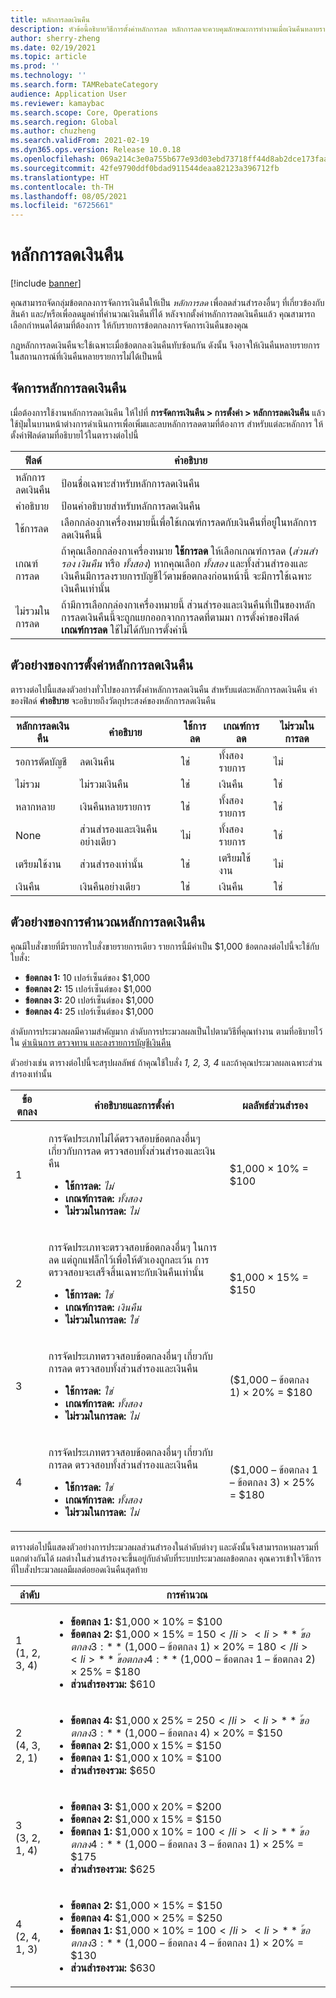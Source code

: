 ```yaml
---
title: หลักการลดเงินคืน
description: หัวข้อนี้อธิบายวิธีการตั้งค่าหลักการลด หลักการลดจะควบคุมลักษณะการทำงานเมื่อเงินคืนหลายรายการใช้กับสินค้าหรือธุรกรรมเดียวกัน
author: sherry-zheng
ms.date: 02/19/2021
ms.topic: article
ms.prod: ''
ms.technology: ''
ms.search.form: TAMRebateCategory
audience: Application User
ms.reviewer: kamaybac
ms.search.scope: Core, Operations
ms.search.region: Global
ms.author: chuzheng
ms.search.validFrom: 2021-02-19
ms.dyn365.ops.version: Release 10.0.18
ms.openlocfilehash: 069a214c3e0a755b677e93d03ebd73718ff44d8ab2dce173faa099864a0ca285
ms.sourcegitcommit: 42fe9790ddf0bdad911544deaa82123a396712fb
ms.translationtype: HT
ms.contentlocale: th-TH
ms.lasthandoff: 08/05/2021
ms.locfileid: "6725661"
---
```

# <a name="rebate-reduction-principles"></a>หลักการลดเงินคืน

[!include [banner](../includes/banner.md)]

คุณสามารถจัดกลุ่มข้อตกลงการจัดการเงินคืนให้เป็น *หลักการลด* เพื่อลดส่วนสํารองอื่นๆ ที่เกี่ยวข้องกับสินค้า และ/หรือเพื่อลดมูลค่าที่คํานวณเงินคืนที่ได้ หลังจากตั้งค่าหลักการลดเงินคืนแล้ว คุณสามารถเลือกกําหนดได้ตามที่ต้องการ ให้กับรายการข้อตกลงการจัดการเงินคืนของคุณ

กฎหลักการลดเงินคืนจะใช้เฉพาะเมื่อข้อตกลงเงินคืนทับซ้อนกัน ดังนั้น จึงอาจให้เงินคืนหลายรายการในสถานการณ์ที่เงินคืนหลายรายการไม่ได้เป็นหนี้

## <a name="manage-rebate-reduction-principles"></a>จัดการหลักการลดเงินคืน

เมื่อต้องการใช้งานหลักการลดเงินคืน ให้ไปที่ **การจัดการเงินคืน \> การตั้งค่า \> หลักการลดเงินคืน** แล้วใช้ปุ่มในบานหน้าต่างการดำเนินการเพื่อเพิ่มและลบหลักการลดตามที่ต้องการ สำหรับแต่ละหลักการ ให้ตั้งค่าฟิลด์ตามที่อธิบายไว้ในตารางต่อไปนี้

| ฟิลด์ | คำอธิบาย |
|---|---|
| หลักการลดเงินคืน | ป้อนชื่อเฉพาะสำหรับหลักการลดเงินคืน |
| คำอธิบาย | ป้อนคำอธิบายสำหรับหลักการลดเงินคืน |
| ใช้การลด | เลือกกล่องกาเครื่องหมายนี้เพื่อใช้เกณฑ์การลดกับเงินคืนที่อยู่ในหลักการลดเงินคืนนี้ |
| เกณฑ์การลด | ถ้าคุณเลือกกล่องกาเครื่องหมาย **ใช้การลด** ให้เลือกเกณฑ์การลด (*ส่วนสํารอง* *เงินคืน* หรือ *ทั้งสอง*) หากคุณเลือก *ทั้งสอง* และทั้งส่วนสํารองและเงินคืนมีการลงรายการบัญชีไว้ตามข้อตกลงก่อนหน้านี้ จะมีการใช้เฉพาะเงินคืนเท่านั้น |
| ไม่รวมในการลด | ถ้ามีการเลือกกล่องกาเครื่องหมายนี้ ส่วนสํารองและเงินคืนที่เป็นของหลักการลดเงินคืนนี้จะถูกแยกออกจากการลดที่ตามมา การตั้งค่าของฟิลด์ **เกณฑ์การลด** ใช้ไม่ได้กับการตั้งค่านี้ |

## <a name="examples-of-rebate-reduction-principle-setups"></a>ตัวอย่างของการตั้งค่าหลักการลดเงินคืน

ตารางต่อไปนี้แสดงตัวอย่างทั่วไปของการตั้งค่าหลักการลดเงินคืน สำหรับแต่ละหลักการลดเงินคืน ค่าของฟิลด์ **คำอธิบาย** จะอธิบายถึงวัตถุประสงค์ของหลักการลดเงินคืน

| หลักการลดเงินคืน | คำอธิบาย | ใช้การลด | เกณฑ์การลด | ไม่รวมในการลด |
|---|---|---|---|---|
| รอการตัดบัญชี | ลดเงินคืน | ใช่ | ทั้งสองรายการ | ไม่ |
| ไม่รวม | ไม่รวมเงินคืน | ใช่ | เงินคืน | ใช่ |
| หลากหลาย | เงินคืนหลายรายการ | ใช่ | ทั้งสองรายการ | ใช่ |
| None | ส่วนสำรองและเงินคืนอย่างเดียว | ไม่ | ทั้งสองรายการ | ใช่ |
| เตรียมใช้งาน | ส่วนสำรองเท่านั้น | ใช่ | เตรียมใช้งาน | ไม่ |
| เงินคืน | เงินคืนอย่างเดียว | ใช่ | เงินคืน | ใช่ |

## <a name="examples-of-rebate-reduction-principle-calculations"></a>ตัวอย่างของการคำนวณหลักการลดเงินคืน

คุณมีใบสั่งขายที่มีรายการใบสั่งขายรายการเดียว รายการนี้มีค่าเป็น $1,000 ข้อตกลงต่อไปนี้จะใช้กับใบสั่ง:

- **ข้อตกลง 1:** 10 เปอร์เซ็นต์ของ $1,000
- **ข้อตกลง 2:** 15 เปอร์เซ็นต์ของ $1,000
- **ข้อตกลง 3:** 20 เปอร์เซ็นต์ของ $1,000
- **ข้อตกลง 4:** 25 เปอร์เซ็นต์ของ $1,000

ลำดับการประมวลผลมีความสําคัญมาก ลำดับการประมวลผลเป็นไปตามวิธีที่คุณทำงาน ตามที่อธิบายไว้ใน [ดำเนินการ ตรวจทาน และลงรายการบัญชีเงินคืน](process-review-post.md)

ตัวอย่างเช่น ตารางต่อไปนี้จะสรุปผลลัพธ์ ถ้าคุณใช้ใบสั่ง *1, 2, 3, 4* และถ้าคุณประมวลผลเฉพาะส่วนสํารองเท่านั้น

| ข้อตกลง | คำอธิบายและการตั้งค่า | ผลลัพธ์ส่วนสํารอง |
|---|---|---|
| 1 | <p>การจัดประเภทไม่ได้ตรวจสอบข้อตกลงอื่นๆ เกี่ยวกับการลด ตรวจสอบทั้งส่วนสํารองและเงินคืน</p><ul><li>**ใช้การลด:** *ไม่*</li><li>**เกณฑ์การลด:** *ทั้งสอง*</li><li>**ไม่รวมในการลด:** *ไม่*</li></ul> | $1,000 × 10% = $100 |
| 2 | <p>การจัดประเภทจะตรวจสอบข้อตกลงอื่นๆ ในการลด แต่ถูกแฟล็กไว้เพื่อให้ตัวเองถูกละเว้น การตรวจสอบจะเสร็จสิ้นเฉพาะกับเงินคืนเท่านั้น</p><ul><li>**ใช้การลด:** *ใช่*</li><li>**เกณฑ์การลด:** *เงินคืน*</li><li>**ไม่รวมในการลด:** *ใช่*</li></ul> | $1,000 × 15% = $150 |
| 3 | <p>การจัดประเภทตรวจสอบข้อตกลงอื่นๆ เกี่ยวกับการลด ตรวจสอบทั้งส่วนสํารองและเงินคืน</p><ul><li>**ใช้การลด:** *ใช่*</li><li>**เกณฑ์การลด:** *ทั้งสอง*</li><li>**ไม่รวมในการลด:** *ไม่*</li></ul> | ($1,000 – ข้อตกลง 1) × 20% = $180 |
| 4 | <p>การจัดประเภทตรวจสอบข้อตกลงอื่นๆ เกี่ยวกับการลด ตรวจสอบทั้งส่วนสํารองและเงินคืน</p><ul><li>**ใช้การลด:** *ใช่*</li><li>**เกณฑ์การลด:** *ทั้งสอง*</li><li>**ไม่รวมในการลด:** *ไม่*</li></ul> | ($1,000 – ข้อตกลง 1 – ข้อตกลง 3) × 25% = $180 |

ตารางต่อไปนี้แสดงตัวอย่างการประมวลผลส่วนสํารองในลำดับต่างๆ และดังนั้นจึงสามารถหาผลรวมที่แตกต่างกันได้ ผลต่างในส่วนสํารองจะขึ้นอยู่กับลำดับที่ระบบประมวลผลข้อตกลง คุณควรเข้าใจวิธีการที่ใบสั่งประมวลผลมีผลต่อยอดเงินคืนสุดท้าย

| ลำดับ | การคำนวณ |
|---|---|
| 1<br>(1, 2, 3, 4) | <ul><li>**ข้อตกลง 1:** $1,000 × 10% = $100</li><li>**ข้อตกลง 2:** $1,000 × 15% = $150</li><li>**ข้อตกลง 3:** ($1,000 – ข้อตกลง 1) × 20% = $180</li><li>**ข้อตกลง 4:** ($1,000 – ข้อตกลง 1 – ข้อตกลง 2) × 25% = $180</li><li>**ส่วนสํารองรวม:** $610</li></ul> |
| 2<br>(4, 3, 2, 1) | <ul><li>**ข้อตกลง 4:** $1,000 x 25% = $250</li><li>**ข้อตกลง 3:** ($1,000 – ข้อตกลง 4) × 20% = $150</li><li>**ข้อตกลง 2:** $1,000 x 15% = $150</li><li>**ข้อตกลง 1:** $1,000 x 10% = $100</li><li>**ส่วนสํารองรวม:** $650</li></ul> |
| 3<br>(3, 2, 1, 4) | <ul><li>**ข้อตกลง 3:** $1,000 x 20% = $200</li><li>**ข้อตกลง 2:** $1,000 x 15% = $150</li><li>**ข้อตกลง 1:** $1,000 x 10% = $100</li><li>**ข้อตกลง 4:** ($1,000 – ข้อตกลง 3 – ข้อตกลง 1) × 25% = $175</li><li>**ส่วนสํารองรวม:** $625</li></ul> |
| 4<br>(2, 4, 1, 3) | <ul><li>**ข้อตกลง 2:** $1,000 × 15% = $150</li><li>**ข้อตกลง 4:** $1,000 × 25% = $250</li><li>**ข้อตกลง 1:** $1,000 × 10% = $100</li><li>**ข้อตกลง 3:** ($1,000 – ข้อตกลง 4 – ข้อตกลง 1) × 20% = $130</li><li>**ส่วนสํารองรวม:** $630</li></ul> |
